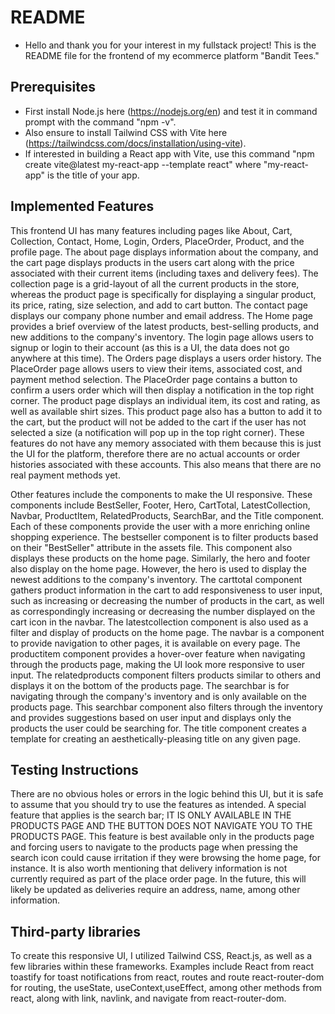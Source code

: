 # README

* Hello and thank you for your interest in my fullstack project! This is the README file for the frontend of my ecommerce platform "Bandit Tees."

## Prerequisites

* First install Node.js here (https://nodejs.org/en) and test it in command prompt with the command "npm -v".
* Also ensure to install Tailwind CSS with Vite here (https://tailwindcss.com/docs/installation/using-vite).
* If interested in building a React app with Vite, use this command "npm create vite@latest my-react-app --template react"
where "my-react-app" is the title of your app.

## Implemented Features

This frontend UI has many features including pages like About, Cart, Collection, Contact, Home, Login, Orders, PlaceOrder, Product,
and the profile page. The about page displays information about the company, and the cart page displays products in the users cart along with the price associated
with their current items (including taxes and delivery fees). The collection page is a grid-layout of all the current products in the store, whereas the product page
is specifically for displaying a singular product, its price, rating, size selection, and add to cart button.
The contact page displays our company phone number and email address. The Home page provides a brief overview of the latest products, best-selling products,
and new additions to the company's inventory. The login page allows users to signup or login to their account (as this is a UI, the data does not go anywhere at this 
time). The Orders page displays a users order history. The PlaceOrder page allows users to view their items, associated cost, and payment method selection.
The PlaceOrder page contains a button to confirm a users order which will then display a notification in the top right corner. 
The product page displays an individual item, its cost and rating, as well as available shirt sizes. This product page also has a button to add it to the cart,
but the product will not be added to the cart if the user has not selected a size (a notification will pop up in the top right corner).
These features do not have any memory associated with them because this is just the UI for the platform, therefore there are no actual accounts or order histories
associated with these accounts. This also means that there are no real payment methods yet.

Other features include the components to make the UI responsive. These components include BestSeller, Footer, Hero, CartTotal, LatestCollection,
Navbar, ProductItem, RelatedProducts, SearchBar, and the Title component. Each of these components provide the user with a more enriching online shopping
experience. The bestseller component is to filter products based on their "BestSeller" attribute in the assets file. This component also displays these products on the 
home page. Similarly, the hero and footer also display on the home page. However, the hero is used to display the newest additions to the company's inventory.
The carttotal component gathers product information in the cart to add responsiveness to user input, such as increasing or decreasing the number of products in the cart,
as well as correspondingly increasing or decreasing the number displayed on the cart icon in the navbar. The latestcollection component is also used as a filter and 
display of products on the home page. The navbar is a component to provide navigation to other pages, it is available on every page. The productitem component provides 
a hover-over feature when navigating through the products page, making the UI look more responsive to user input. The relatedproducts component filters products similar
to others and displays it on the bottom of the products page. The searchbar is for navigating through the  company's inventory and is only available on the products 
page. This searchbar component also filters through the inventory and provides suggestions based on user input and displays only the products the user could be 
searching for. The title component creates a template for creating an aesthetically-pleasing title on any given page.

## Testing Instructions
There are no obvious holes or errors in the logic behind this UI, but it is safe to assume that you should try to use the features as intended. A special feature that
applies is the search bar; IT IS ONLY AVAILABLE IN THE PRODUCTS PAGE AND THE BUTTON DOES NOT NAVIGATE YOU TO THE PRODUCTS PAGE. This feature is best 
available only in the products page and forcing users to navigate to the products page when pressing the search icon could cause irritation if they were browsing the 
home page, for instance. It is also worth mentioning that delivery information is not currently required as part of the place order page. In the future, this will likely
be updated as deliveries require an address, name, among other information.

## Third-party libraries
To create this responsive UI, I utilized Tailwind CSS, React.js, as well as a few libraries within these frameworks. Examples include React from react toastify for toast notifications from react, routes and route react-router-dom for routing, the useState, useContext,useEffect, among other methods from react, along with link, navlink, and navigate from react-router-dom. 